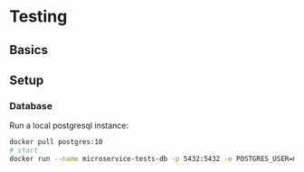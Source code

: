 # Testing

## Basics

## Setup

### Database

Run a local postgresql instance:

```Bash
docker pull postgres:10
# start
docker run --name microservice-tests-db -p 5432:5432 -e POSTGRES_USER=microservice_test -e POSTGRES_PASSWORD=test -d postgres:10
```
